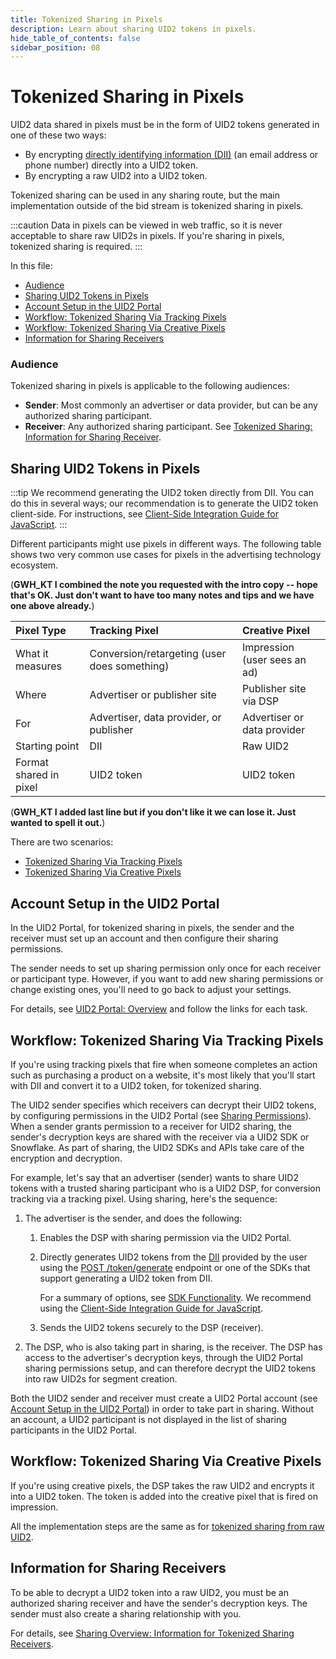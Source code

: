 ```yaml
---
title: Tokenized Sharing in Pixels
description: Learn about sharing UID2 tokens in pixels.
hide_table_of_contents: false
sidebar_position: 08
---
```


# Tokenized Sharing in Pixels

UID2 data shared in pixels must be in the form of UID2 tokens generated in one of these two ways:

- By encrypting [directly identifying information (DII)](../ref-info/glossary-uid.md#gl-dii) (an email address or phone number) directly into a UID2 token.
- By encrypting a raw UID2 into a UID2 token.

Tokenized sharing can be used in any sharing route, but the main implementation outside of the bid stream is tokenized sharing in pixels. 

:::caution
Data in pixels can be viewed in web traffic, so it is never acceptable to share raw UID2s in pixels. If you're sharing in pixels, tokenized sharing is required.
:::

In this file:

- [Audience](#audience)
- [Sharing UID2 Tokens in Pixels](#sharing-uid2-tokens-in-pixels)
- [Account Setup in the UID2 Portal](#account-setup-in-the-uid2-portal)
- [Workflow: Tokenized Sharing Via Tracking Pixels](#workflow-tokenized-sharing-via-tracking-pixels)
- [Workflow: Tokenized Sharing Via Creative Pixels](#workflow-tokenized-sharing-via-creative-pixels)
- [Information for Sharing Receivers](#information-for-sharing-receivers)

### Audience

Tokenized sharing in pixels is applicable to the following audiences:

- **Sender**: Most commonly an advertiser or data provider, but can be any authorized sharing participant.
- **Receiver**: Any authorized sharing participant. See [Tokenized Sharing: Information for Sharing Receiver](#tokenized-sharing-information-for-sharing-receiver).

## Sharing UID2 Tokens in Pixels

:::tip
We recommend generating the UID2 token directly from DII. You can do this in several ways; our recommendation is to generate the UID2 token client-side. For instructions, see [Client-Side Integration Guide for JavaScript](../guides/publisher-client-side.md).
:::

Different participants might use pixels in different ways. The following table shows two very common use cases for pixels in the advertising technology ecosystem.

(**GWH_KT I combined the note you requested with the intro copy -- hope that's OK. Just don't want to have too many notes and tips and we have one above already.**)

Pixel Type |  Tracking Pixel | Creative Pixel |
| :--- | :--- | :--- |
| What it measures | Conversion/retargeting (user does something) | Impression (user sees an ad) |
| Where | Advertiser or publisher site | Publisher site via DSP |
| For | Advertiser, data provider, or publisher | Advertiser or data provider |
| Starting point | DII | Raw UID2 |
| Format shared in pixel | UID2 token | UID2 token |

(**GWH_KT I added last line but if you don't like it we can lose it. Just wanted to spell it out.**)

There are two scenarios:

- [Tokenized Sharing Via Tracking Pixels](#workflow-tokenized-sharing-via-tracking-pixels)
- [Tokenized Sharing Via Creative Pixels](#workflow-tokenized-sharing-via-creative-pixels)

## Account Setup in the UID2 Portal

In the UID2 Portal, for tokenized sharing in pixels, the sender and the receiver must set up an account and then configure their sharing permissions.

The sender needs to set up sharing permission only once for each receiver or participant type. However, if you want to add new sharing permissions or change existing ones, you'll need to go back to adjust your settings.

For details, see [UID2 Portal: Overview](../portal/portal-overview.md) and follow the links for each task.

## Workflow: Tokenized Sharing Via Tracking Pixels

If you're using tracking pixels that fire when someone completes an action such as purchasing a product on a website, it's most likely that you'll start with DII and convert it to a UID2 token, for tokenized sharing.

The UID2 sender specifies which receivers can decrypt their UID2 tokens, by configuring permissions in the UID2 Portal (see [Sharing Permissions](../portal/sharing-permissions.md)). When a sender grants permission to a receiver for UID2 sharing, the sender's decryption keys are shared with the receiver via a UID2 SDK or Snowflake. As part of sharing, the UID2 SDKs and APIs take care of the encryption and decryption.

For example, let's say that an advertiser (sender) wants to share UID2 tokens with a trusted sharing participant who is a UID2 DSP, for conversion tracking via a tracking pixel. Using sharing, here's the sequence:

1. The advertiser is the sender, and does the following:

   1. Enables the DSP with sharing permission via the UID2 Portal.

   2. Directly generates UID2 tokens from the [DII](../ref-info/glossary-uid.md#gl-dii) provided by the user using the [POST&nbsp;/token/generate](../endpoints/post-token-generate.md) endpoint or one of the SDKs that support generating a UID2 token from DII.
   
      For a summary of options, see [SDK Functionality](../sdks/summary-sdks.md#sdk-functionality). We recommend using the [Client-Side Integration Guide for JavaScript](../guides/publisher-client-side.md).
   
   3. Sends the UID2 tokens securely to the DSP (receiver).

2. The DSP, who is also taking part in sharing, is the receiver. The DSP has access to the advertiser's decryption keys, through the UID2 Portal sharing permissions setup, and can therefore decrypt the UID2 tokens into raw UID2s for segment creation.

Both the UID2 sender and receiver must create a UID2 Portal account (see [Account Setup in the UID2 Portal](#account-setup-in-the-uid2-portal)) in order to take part in sharing. Without an account, a UID2 participant is not displayed in the list of sharing participants in the UID2 Portal.

## Workflow: Tokenized Sharing Via Creative Pixels

If you're using creative pixels, the DSP takes the raw UID2 and encrypts it into a UID2 token. The token is added into the creative pixel that is fired on impression.

All the implementation steps are the same as for [tokenized sharing from raw UID2](sharing-tokenized-from-raw.md).

## Information for Sharing Receivers

To be able to decrypt a UID2 token into a raw UID2, you must be an authorized sharing receiver and have the sender's decryption keys. The sender must also create a sharing relationship with you.

For details, see [Sharing Overview: Information for Tokenized Sharing Receivers](sharing-tokenized-overview.md#information-for-tokenized-sharing-receivers). 
